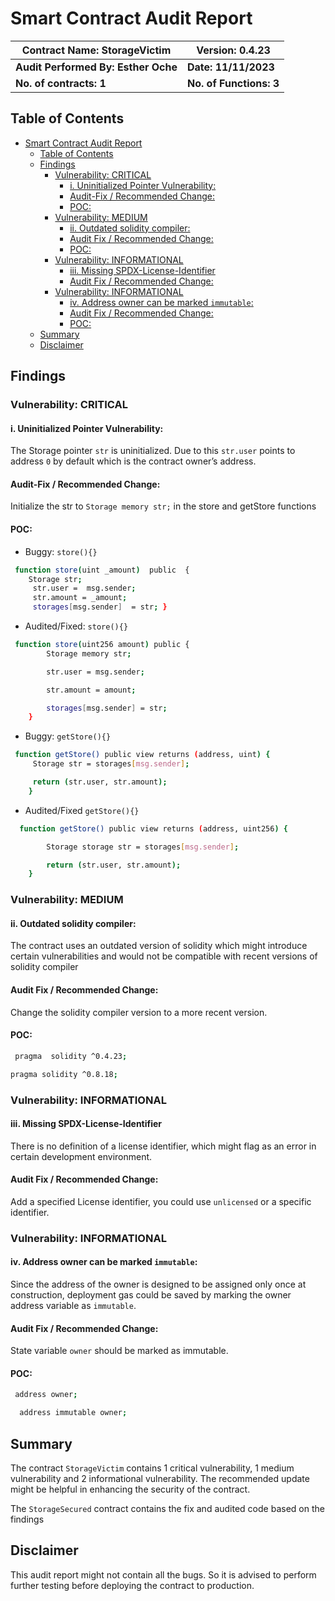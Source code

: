 ﻿# Smart Contract Audit Report

| Contract Name: StorageVictim        | Version: 0.4.23         |
| ----------------------------------- | ----------------------- |
| **Audit Performed By: Esther Oche** | **Date: 11/11/2023**    |
| **No. of contracts: 1**             | **No. of Functions: 3** |

## Table of Contents

- [Smart Contract Audit Report](#smart-contract-audit-report)
  - [Table of Contents](#table-of-contents)
  - [Findings](#findings)
    - [Vulnerability: CRITICAL](#vulnerability-critical)
      - [i. Uninitialized Pointer Vulnerability:](#i-uninitialized-pointer-vulnerability)
      - [Audit-Fix / Recommended Change:](#audit-fix--recommended-change)
      - [POC:](#poc)
    - [Vulnerability: MEDIUM](#vulnerability-medium)
      - [ii. Outdated solidity compiler:](#ii-outdated-solidity-compiler)
      - [Audit Fix / Recommended Change:](#audit-fix--recommended-change-1)
      - [POC:](#poc-1)
    - [Vulnerability: INFORMATIONAL](#vulnerability-informational)
      - [iii. Missing SPDX-License-Identifier](#iii-missing-spdx-license-identifier)
      - [Audit Fix / Recommended Change:](#audit-fix--recommended-change-2)
    - [Vulnerability: INFORMATIONAL](#vulnerability-informational-1)
      - [iv. Address owner can be marked `immutable`:](#iv-address-owner-can-be-marked-immutable)
      - [Audit Fix / Recommended Change:](#audit-fix--recommended-change-3)
      - [POC:](#poc-2)
  - [Summary](#summary)
  - [Disclaimer](#disclaimer)

## Findings

### Vulnerability: CRITICAL

#### i. Uninitialized Pointer Vulnerability:

The Storage pointer `str` is uninitialized. Due to this `str.user` points to address `0` by default which is the contract owner’s address.

#### Audit-Fix / Recommended Change:

Initialize the str to `Storage memory str;` in the store and getStore functions

#### POC:

- Buggy: `store(){}`

```sh
 function store(uint _amount)  public  {
    Storage str;
     str.user =  msg.sender;
     str.amount = _amount;
     storages[msg.sender]  = str; }
```

- Audited/Fixed: `store(){}`

```sh
 function store(uint256 amount) public {
        Storage memory str;

        str.user = msg.sender;

        str.amount = amount;

        storages[msg.sender] = str;
    }
```

- Buggy: `getStore(){}`

```sh
 function getStore() public view returns (address, uint) {
     Storage str = storages[msg.sender];

     return (str.user, str.amount);
    }
```

- Audited/Fixed `getStore(){}`

```sh
  function getStore() public view returns (address, uint256) {

        Storage storage str = storages[msg.sender];

        return (str.user, str.amount);
    }

```

### Vulnerability: MEDIUM

#### ii. Outdated solidity compiler:

The contract uses an outdated version of solidity which might introduce certain vulnerabilities and would not be compatible with recent versions of solidity compiler

#### Audit Fix / Recommended Change:

Change the solidity compiler version to a more recent version.

#### POC:

```sh
 pragma  solidity ^0.4.23;

```

```sh
pragma solidity ^0.8.18;
```

### Vulnerability: INFORMATIONAL

#### iii. Missing SPDX-License-Identifier

There is no definition of a license identifier, which might flag as an error in certain development environment.

#### Audit Fix / Recommended Change:

Add a specified License identifier, you could use `unlicensed` or a specific identifier.

### Vulnerability: INFORMATIONAL

#### iv. Address owner can be marked `immutable`:

Since the address of the owner is designed to be assigned only once at construction, deployment gas could be saved by marking the owner address variable as `immutable`.

#### Audit Fix / Recommended Change:

State variable `owner` should be marked as immutable.

#### POC:

```sh
 address owner;
```

```sh
  address immutable owner;
```

## Summary

The contract `StorageVictim` contains 1 critical vulnerability, 1 medium vulnerability and 2 informational vulnerability. The recommended update might be
helpful in enhancing the security of the contract.

The `StorageSecured` contract contains the fix and audited code based on the findings

## Disclaimer

This audit report might not contain all the bugs. So it is advised to
perform further testing before deploying the contract to production.
